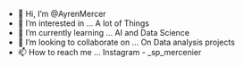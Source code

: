 - 👋 Hi, I’m @AyrenMercer
- 👀 I’m interested in ... A lot of Things
- 🌱 I’m currently learning ... AI and Data Science
- 💞️ I’m looking to collaborate on ... On Data analysis projects
- 📫 How to reach me ... Instagram - _sp_mercenier

<!---
AyrenMercer/AyrenMercer is a ✨ special ✨ repository because its `README.md` (this file) appears on your GitHub profile.
You can click the Preview link to take a look at your changes.
--->
